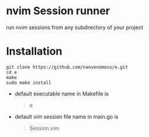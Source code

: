 # nvim Session runner
run nvim sessions from any subdirectory of your project

# Installation
```
git clone https://github.com/nanvenomous/e.git
cd e
make
sudo make install
```

* default executable name in Makefile is
	> e
* default vim session file name in main.go is
	> Session.vim
